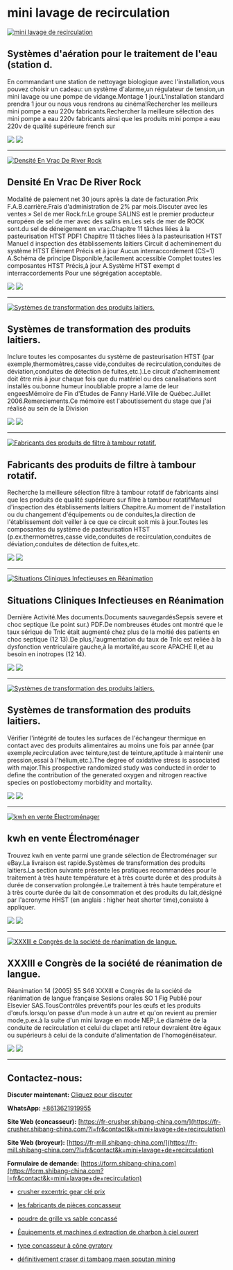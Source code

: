 # mini lavage de recirculation

<a href="https://swt.shibang-china.com/?l=fr&img&k=mini+lavage+de+recirculation" target="_blank">![mini lavage de recirculation](http://static.shibang-china.com/all-800x300/815.jpg)</a>

## Systèmes d'aération pour le traitement de l'eau (station d.
En commandant une station de nettoyage biologique avec l'installation,vous pouvez choisir un cadeau: un système d'alarme,un régulateur de tension,un mini lavage ou une pompe de vidange.Montage 1 jour.L'installation standard prendra 1 jour ou nous vous rendrons au cinéma!Rechercher les meilleurs mini pompe a eau 220v fabricants.Rechercher la meilleure sélection des mini pompe a eau 220v fabricants ainsi que les produits mini pompe a eau 220v de qualité supérieure french sur


<a href="https://whatsapp.shibangsoft.com/WhatsApp.php" target="_blank" title="WhatsApp">![](http://static.shibang-china.com/icon/whatsapp.png)</a> <a href="https://swt.shibang-china.com/?l=fr&icon&k=mini+lavage+de+recirculation" target="_blank">![](http://static.shibang-china.com/icon/chat-fr.png)</a>

---

<a href="https://swt.shibang-china.com/?l=fr&img&k=mini+lavage+de+recirculation" target="_blank">![Densité En Vrac De River Rock](http://static.shibang-china.com/all-800x300/1408.jpg)</a>

## Densité En Vrac De River Rock
Modalité de paiement net 30 jours après la date de facturation.Prix F.A.B.carrière.Frais d'administration de 2% par mois.Discuter avec les ventes » Sel de mer Rock.fr.Le groupe SALINS est le premier producteur européen de sel de mer avec des salins en.Les sels de mer de ROCK sont.du sel de déneigement en vrac.Chapitre 11 tâches liées à la pasteurisation HTST PDF1 Chapitre 11 tâches liées à la pasteurisation HTST Manuel d inspection des établissements laitiers Circuit d acheminement du système HTST Élément Précis et à jour Aucun interraccordement (CS=1) A.Schéma de principe Disponible,facilement accessible Complet toutes les composantes HTST Précis,à jour A.Système HTST exempt d interraccordements Pour une ségrégation acceptable.


<a href="https://whatsapp.shibangsoft.com/WhatsApp.php" target="_blank" title="WhatsApp">![](http://static.shibang-china.com/icon/whatsapp.png)</a> <a href="https://swt.shibang-china.com/?l=fr&icon&k=mini+lavage+de+recirculation" target="_blank">![](http://static.shibang-china.com/icon/chat-fr.png)</a>

---

<a href="https://swt.shibang-china.com/?l=fr&img&k=mini+lavage+de+recirculation" target="_blank">![Systèmes de transformation des produits laitiers.](http://static.shibang-china.com/all-800x300/485.jpg)</a>

## Systèmes de transformation des produits laitiers.
Inclure toutes les composantes du système de pasteurisation HTST (par exemple,thermomètres,casse vide,conduites de recirculation,conduites de déviation,conduites de détection de fuites,etc.).Le circuit d'acheminement doit être mis à jour chaque fois que du matériel ou des canalisations sont installés ou.bonne humeur inoubliable propre a lame de leur engeesMémoire de Fin d'Études de Fanny Harlé.Ville de Québec.Juillet 2006.Remerciements.Ce mémoire est l'aboutissement du stage que j'ai réalisé au sein de la Division


<a href="https://whatsapp.shibangsoft.com/WhatsApp.php" target="_blank" title="WhatsApp">![](http://static.shibang-china.com/icon/whatsapp.png)</a> <a href="https://swt.shibang-china.com/?l=fr&icon&k=mini+lavage+de+recirculation" target="_blank">![](http://static.shibang-china.com/icon/chat-fr.png)</a>

---

<a href="https://swt.shibang-china.com/?l=fr&img&k=mini+lavage+de+recirculation" target="_blank">![Fabricants des produits de filtre à tambour rotatif.](http://static.shibang-china.com/all-800x300/838.jpg)</a>

## Fabricants des produits de filtre à tambour rotatif.
Recherche la meilleure sélection filtre à tambour rotatif de fabricants ainsi que les produits de qualité supérieure sur filtre à tambour rotatifManuel d'inspection des établissements laitiers Chapitre.Au moment de l'installation ou du changement d'équipements ou de conduites,la direction de l'établissement doit veiller à ce que ce circuit soit mis à jour.Toutes les composantes du système de pasteurisation HTST (p.ex.thermomètres,casse vide,conduites de recirculation,conduites de déviation,conduites de détection de fuites,etc.


<a href="https://whatsapp.shibangsoft.com/WhatsApp.php" target="_blank" title="WhatsApp">![](http://static.shibang-china.com/icon/whatsapp.png)</a> <a href="https://swt.shibang-china.com/?l=fr&icon&k=mini+lavage+de+recirculation" target="_blank">![](http://static.shibang-china.com/icon/chat-fr.png)</a>

---

<a href="https://swt.shibang-china.com/?l=fr&img&k=mini+lavage+de+recirculation" target="_blank">![Situations Cliniques Infectieuses en Réanimation](http://static.shibang-china.com/all-800x300/485.jpg)</a>

## Situations Cliniques Infectieuses en Réanimation
Dernière Activité.Mes documents.Documents sauvegardésSepsis severe et choc septique (Le point sur.) PDF.De nombreuses études ont montré que le taux sérique de TnIc était augmenté chez plus de la moitié des patients en choc septique (12 13).De plus,l'augmentation du taux de TnIc est reliée à la dysfonction ventriculaire gauche,à la mortalité,au score APACHE II,et au besoin en inotropes (12 14).


<a href="https://whatsapp.shibangsoft.com/WhatsApp.php" target="_blank" title="WhatsApp">![](http://static.shibang-china.com/icon/whatsapp.png)</a> <a href="https://swt.shibang-china.com/?l=fr&icon&k=mini+lavage+de+recirculation" target="_blank">![](http://static.shibang-china.com/icon/chat-fr.png)</a>

---

<a href="https://swt.shibang-china.com/?l=fr&img&k=mini+lavage+de+recirculation" target="_blank">![Systèmes de transformation des produits laitiers.](http://static.shibang-china.com/all-800x300/352.jpg)</a>

## Systèmes de transformation des produits laitiers.
Vérifier l'intégrité de toutes les surfaces de l'échangeur thermique en contact avec des produits alimentaires au moins une fois par année (par exemple,recirculation avec teinture,test de teinture,aptitude à maintenir une pression,essai à l'hélium,etc.).The degree of oxidative stress is associated with major.This prospective randomized study was conducted in order to define the contribution of the generated oxygen and nitrogen reactive species on postlobectomy morbidity and mortality.


<a href="https://whatsapp.shibangsoft.com/WhatsApp.php" target="_blank" title="WhatsApp">![](http://static.shibang-china.com/icon/whatsapp.png)</a> <a href="https://swt.shibang-china.com/?l=fr&icon&k=mini+lavage+de+recirculation" target="_blank">![](http://static.shibang-china.com/icon/chat-fr.png)</a>

---

<a href="https://swt.shibang-china.com/?l=fr&img&k=mini+lavage+de+recirculation" target="_blank">![kwh en vente Électroménager](http://static.shibang-china.com/all-800x300/493.jpg)</a>

## kwh en vente Électroménager
Trouvez kwh en vente parmi une grande sélection de Électroménager sur eBay.La livraison est rapide.Systèmes de transformation des produits laitiers.La section suivante présente les pratiques recommandées pour le traitement à très haute température et à très courte durée et des produits à durée de conservation prolongée.Le traitement à très haute température et à très courte durée du lait de consommation et des produits du lait,désigné par l'acronyme HHST (en anglais : higher heat shorter time),consiste à appliquer.


<a href="https://whatsapp.shibangsoft.com/WhatsApp.php" target="_blank" title="WhatsApp">![](http://static.shibang-china.com/icon/whatsapp.png)</a> <a href="https://swt.shibang-china.com/?l=fr&icon&k=mini+lavage+de+recirculation" target="_blank">![](http://static.shibang-china.com/icon/chat-fr.png)</a>

---

<a href="https://swt.shibang-china.com/?l=fr&img&k=mini+lavage+de+recirculation" target="_blank">![XXXIII e Congrès de la société de réanimation de langue.](http://static.shibang-china.com/all-800x300/1241.jpg)</a>

## XXXIII e Congrès de la société de réanimation de langue.
Réanimation 14 (2005) S5 S46 XXXIII e Congrès de la société de réanimation de langue française Sesions orales SO 1 Fig Publié pour Elsevier SAS.TousContrôles préventifs pour les œufs et les produits d'œufs.lorsqu'on passe d'un mode à un autre et qu'on revient au premier mode,p.ex.à la suite d'un mini lavage en mode NEP;.Le diamètre de la conduite de recirculation et celui du clapet anti retour devraient être égaux ou supérieurs à celui de la conduite d'alimentation de l'homogénéisateur.


<a href="https://whatsapp.shibangsoft.com/WhatsApp.php" target="_blank" title="WhatsApp">![](http://static.shibang-china.com/icon/whatsapp.png)</a> <a href="https://swt.shibang-china.com/?l=fr&icon&k=mini+lavage+de+recirculation" target="_blank">![](http://static.shibang-china.com/icon/chat-fr.png)</a>

---
## Contactez-nous:

**Discuter maintenant:** [Cliquez pour discuter](https://swt.shibang-china.com?l=fr&contact&k=mini+lavage+de+recirculation)

**WhatsApp:**  [+8613621919955](https://whatsapp.shibangsoft.com/WhatsApp.php)

**Site Web (concasseur):** [https://fr-crusher.shibang-china.com/](https://fr-crusher.shibang-china.com/?l=fr&contact&k=mini+lavage+de+recirculation)

**Site Web (broyeur):** [https://fr-mill.shibang-china.com/](https://fr-mill.shibang-china.com/?l=fr&contact&k=mini+lavage+de+recirculation)

**Formulaire de demande:** [https://form.shibang-china.com](https://form.shibang-china.com?l=fr&contact&k=mini+lavage+de+recirculation)

* [crusher excentric gear clé prix](../53/crusher%20excentric%20gear%20cl%C3%A9%20prix.md)

* [les fabricants de pièces concasseur](../55/les%20fabricants%20de%20pi%C3%A8ces%20concasseur.md)

* [poudre de grille vs sable concassé](../48/poudre%20de%20grille%20vs%20sable%20concass%C3%A9.md)

* [Équipements et machines d extraction de charbon à ciel ouvert](../46/%C3%89quipements%20et%20machines%20d%20extraction%20de%20charbon%20%C3%A0%20ciel%20ouvert.md)

* [type concasseur à cône gyratory](../49/type%20concasseur%20%C3%A0%20c%C3%B4ne%20gyratory.md)

* [définitivement craser di tambang maen soputan mining](../49/d%C3%A9finitivement%20craser%20di%20tambang%20maen%20soputan%20mining.md)